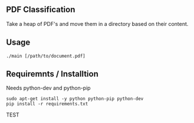 PDF Classification
------------------

Take a heap of PDF's and move them in a directory based on their content.


Usage
-----

    ./main [/path/to/document.pdf]

Requiremnts / Installtion
-------------------------

Needs python-dev and python-pip

    sudo apt-get install -y python python-pip python-dev
	pip install -r requirements.txt


TEST
